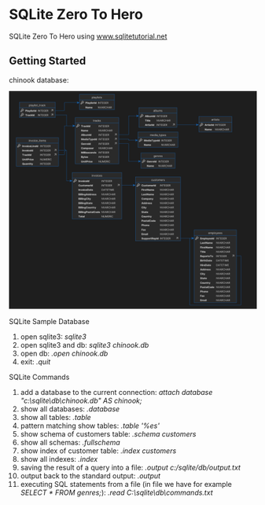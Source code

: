 # SQLite Zero To Hero

SQLite Zero To Hero using www.sqlitetutorial.net

## Getting Started

chinook database:

![alt text](image.png)

SQLite Sample Database

1. open sqlite3: *sqlite3*
1. open sqlite3 and db: *sqlite3 chinook.db*
1. open db: *.open chinook.db*
1. exit: *.quit*

SQLite Commands

1. add a database to the current connection: *attach database "c:\sqlite\db\chinook.db" AS chinook;*
1. show all databases: *.database*
1. show all tables: *.table*
1. pattern matching show tables: *.table '%es'*
1. show schema of customers table: *.schema customers*
1. show all schemas: *.fullschema*
1. show index of customer table: *.index customers*
1. show all indexes: *.index*
1. saving the result of a query into a file: *.output c:/sqlite/db/output.txt*
1. output back to the standard output: *.output*
1. executing SQL statements from a file (in file we have for example *SELECT * FROM genres;*): *.read C:\sqlite\db\commands.txt*

